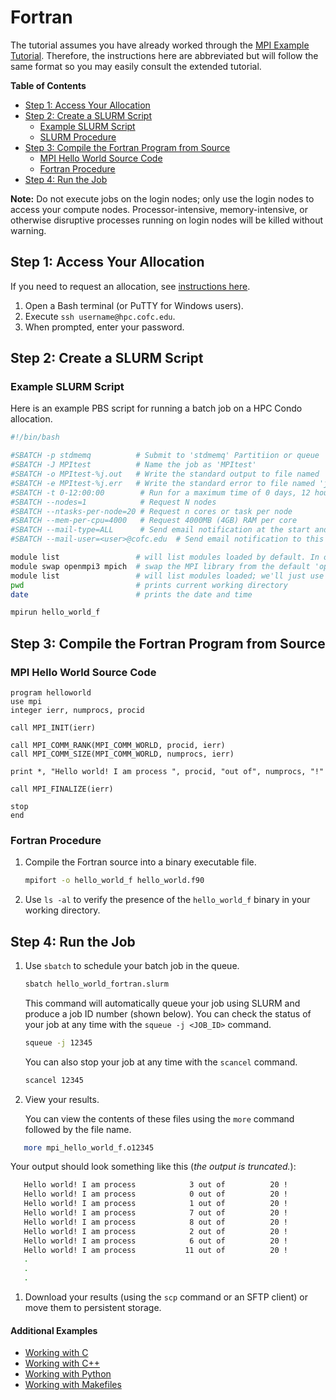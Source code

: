 # Fortran

The tutorial assumes you have already worked through the [MPI Example Tutorial](./). Therefore, the instructions here are abbreviated but will follow the same format so you may easily consult the extended tutorial.

**Table of Contents**

* [Step 1: Access Your Allocation](fortran.md#step-1-access-your-allocation)
* [Step 2: Create a SLURM Script](fortran.md#step-2-create-a-slurm-script)
  * [Example SLURM Script](fortran.md#example-SLURM-script)
  * [SLURM Procedure](fortran.md#pbs-procedure)
* [Step 3: Compile the Fortran Program from Source](fortran.md#step-3-compile-the-fortran-program-from-source)
  * [MPI Hello World Source Code](fortran.md#mpi-hello-world-source-code)
  * [Fortran Procedure](fortran.md#fortran-procedure)
* [Step 4: Run the Job](fortran.md#step-4-run-the-job)

**Note:** Do not execute jobs on the login nodes; only use the login nodes to access your compute nodes. Processor-intensive, memory-intensive, or otherwise disruptive processes running on login nodes will be killed without warning.

## Step 1: Access Your Allocation

If you need to request an allocation, see [instructions here](../../request-access.md).

1. Open a Bash terminal \(or PuTTY for Windows users\).
2. Execute `ssh username@hpc.cofc.edu`.
3. When prompted, enter your password.

## Step 2: Create a SLURM Script

### Example SLURM Script

Here is an example PBS script for running a batch job on a HPC Condo allocation.

```bash
#!/bin/bash

#SBATCH -p stdmemq          # Submit to 'stdmemq' Partitiion or queue
#SBATCH -J MPItest          # Name the job as 'MPItest'
#SBATCH -o MPItest-%j.out   # Write the standard output to file named 'jMPItest-<job_number>.out'
#SBATCH -e MPItest-%j.err   # Write the standard error to file named 'jMPItest-<job_number>.err'
#SBATCH -t 0-12:00:00        # Run for a maximum time of 0 days, 12 hours, 00 mins, 00 secs
#SBATCH --nodes=1            # Request N nodes
#SBATCH --ntasks-per-node=20 # Request n cores or task per node
#SBATCH --mem-per-cpu=4000   # Request 4000MB (4GB) RAM per core
#SBATCH --mail-type=ALL      # Send email notification at the start and end of the job
#SBATCH --mail-user=<user>@cofc.edu  # Send email notification to this address

module list                 # will list modules loaded by default. In our case, it will be GNU8 compilers and OpenMPI3 MPI libraries
module swap openmpi3 mpich  # swap the MPI library from the default 'openmpi3' to 'mpich'.
module list                 # will list modules loaded; we'll just use this to check that the modules we selected are indeed loaded
pwd                         # prints current working directory
date                        # prints the date and time

mpirun hello_world_f
```

## Step 3: Compile the Fortran Program from Source

### MPI Hello World Source Code

```text
program helloworld
use mpi
integer ierr, numprocs, procid

call MPI_INIT(ierr)

call MPI_COMM_RANK(MPI_COMM_WORLD, procid, ierr)
call MPI_COMM_SIZE(MPI_COMM_WORLD, numprocs, ierr)

print *, "Hello world! I am process ", procid, "out of", numprocs, "!"

call MPI_FINALIZE(ierr)

stop
end
```

### Fortran Procedure

1. Compile the Fortran source into a binary executable file.

   ```bash
   mpifort -o hello_world_f hello_world.f90
   ```

2. Use `ls -al` to verify the presence of the `hello_world_f` binary in your working directory.

## Step 4: Run the Job

1. Use `sbatch` to schedule your batch job in the queue.

   ```bash
   sbatch hello_world_fortran.slurm
   ```

   This command will automatically queue your job using SLURM and produce a job ID number \(shown below\). You can check the status of your job at any time with the `squeue -j <JOB_ID>` command.

   ```bash
   squeue -j 12345
   ```

   You can also stop your job at any time with the `scancel` command.

   ```bash
   scancel 12345
   ```

2. View your results.  

    You can view the contents of these files using the `more` command followed by the file name.  

```bash
   more mpi_hello_world_f.o12345
```

Your output should look something like this \(_the output is truncated._\):

```bash
   Hello world! I am process            3 out of          20 !
   Hello world! I am process            0 out of          20 !
   Hello world! I am process            1 out of          20 !
   Hello world! I am process            7 out of          20 !
   Hello world! I am process            8 out of          20 !
   Hello world! I am process            2 out of          20 !
   Hello world! I am process            6 out of          20 !
   Hello world! I am process           11 out of          20 !
   .
   .
   .
```

1. Download your results \(using the `scp` command or an SFTP client\) or move them to persistent storage.

#### Additional Examples

* [Working with C](./)
* [Working with C++](cpp.md)
* [Working with Python](python.md)
* [Working with Makefiles](makefile.md)

